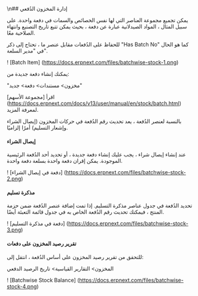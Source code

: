 \n## إدارة المخزون الدُفعي

يمكن تجميع مجموعة العناصر التي لها نفس الخصائص والسمات في دفعة واحدة. على سبيل المثال ، المواد الصيدلانية عبارة عن دفعة ، بحيث يمكن تتبع تاريخ التصنيع وانتهاء الصلاحية معًا.

للحفاظ على الدُفعات مقابل عنصر ما ، تحتاج إلى ذكر "Has Batch No" كما هو الحال في "مدير السلعة".

! [Batch Item] (https://docs.erpnext.com/files/batchwise-stock-1.png)

يمكنك إنشاء دفعة جديدة من:

"مخزون> مستندات> دفعة> جديد"

اقرأ [مجموعة الأسهم] (https://docs.erpnext.com/docs/v13/user/manual/en/stock/batch.html) لمعرفة المزيد.

بالنسبة لعنصر الدُفعة ، يعد تحديث رقم الدُفعة في حركات المخزون (إيصال الشراء وإشعار التسليم) أمرًا إلزاميًا.

#### إيصال الشراء

عند إنشاء إيصال شراء ، يجب عليك إنشاء دفعة جديدة ، أو تحديد أحد الدُفعة الرئيسية الموجودة. يمكن إقران دفعة واحدة بسلعة دفعة واحدة.

! [دفعة في إيصال الشراء] (https://docs.erpnext.com/files/batchwise-stock-2.png)

#### مذكرة تسليم

تحديد الدُفعة في جدول عناصر مذكرة التسليم. إذا تمت إضافة عنصر الدُفعة ضمن حزمة المنتج ، فيمكنك تحديث رقم الدُفعة الخاص به في جدول قائمة التعبئة أيضًا.

! [دفعة في مذكرة التسليم] (https://docs.erpnext.com/files/batchwise-stock-3.png)

#### تقرير رصيد المخزون على دفعات

للتحقق من تقرير رصيد المخزون على أساس الدُفعة ، انتقل إلى:

المخزون> التقارير القياسية> تاريخ الرصيد الدفعي

! [Batchwise Stock Balance] (https://docs.erpnext.com/files/batchwise-stock-4.png)